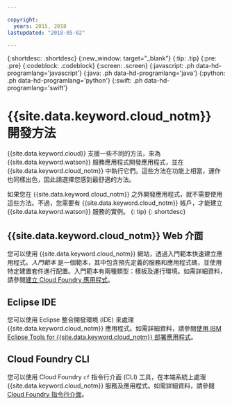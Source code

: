 ```yaml
---

copyright:
  years: 2015, 2018
lastupdated: "2018-05-02"

---
```


{:shortdesc: .shortdesc}
{:new_window: target="_blank"}
{:tip: .tip}
{:pre: .pre}
{:codeblock: .codeblock}
{:screen: .screen}
{:javascript: .ph data-hd-programlang='javascript'}
{:java: .ph data-hd-programlang='java'}
{:python: .ph data-hd-programlang='python'}
{:swift: .ph data-hd-programlang='swift'}

# {{site.data.keyword.cloud_notm}} 開發方法

{{site.data.keyword.cloud}} 支援一些不同的方法，來為 {{site.data.keyword.watson}} 服務應用程式開發應用程式，並在 {{site.data.keyword.cloud_notm}} 中執行它們。這些方法在功能上相當，運作也同樣出色，因此請選擇您感到最舒適的方法。

如果您在 {{site.data.keyword.cloud_notm}} 之外開發應用程式，就不需要使用這些方法。不過，您需要有 {{site.data.keyword.cloud_notm}} 帳戶，才能建立 {{site.data.keyword.watson}} 服務的實例。
{: tip}
{: shortdesc}

## {{site.data.keyword.cloud_notm}} Web 介面

您可以使用 {{site.data.keyword.cloud_notm}} 網站，透過入門範本快速建立應用程式。*入門範本* 是一個範本，其中包含預先定義的服務和應用程式碼，並使用特定建置套件進行配置。入門範本有兩種類型：樣板及運行環境。如需詳細資料，請參閱[建立 Cloud Foundry 應用程式](/docs/cfapps/index.html)。

## Eclipse IDE

您可以使用 Eclipse 整合開發環境 (IDE) 來處理 {{site.data.keyword.cloud_notm}} 應用程式。如需詳細資料，請參閱[使用 IBM Eclipse Tools for {{site.data.keyword.cloud_notm}} 部署應用程式](/docs/manageapps/eclipsetools/eclipsetools.html)。

## Cloud Foundry CLI

您可以使用 Cloud Foundry `cf` 指令行介面 (CLI) 工具，在本端系統上處理 {{site.data.keyword.cloud_notm}} 服務及應用程式。如需詳細資料，請參閱 [Cloud Foundry 指令行介面](/docs/services/watson/getting-started-cf.html)。
